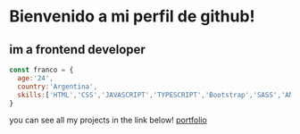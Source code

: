 <h1> Bienvenido a mi perfil de github! </h1>
<h2> im a frontend developer </h2>

```javascript
const franco = {
  age:'24',
  country:'Argentina',
  skills:['HTML','CSS','JAVASCRIPT','TYPESCRIPT','Bootstrap','SASS','ANGULAR','REACT','HOOKS,'STYLED-COMPONENTS','REACT ROUTER','NODE JS','EXPRESS','MONGODB']
}
```
<p> you can see all my projects in the link below!
<a href='https://franco-ibarra-portafolio.herokuapp.com/' target='_blank'> portfolio </a>
